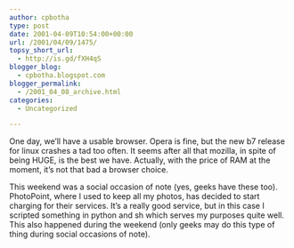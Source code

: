 ```yaml
---
author: cpbotha
type: post
date: 2001-04-09T10:54:00+00:00
url: /2001/04/09/1475/
topsy_short_url:
  - http://is.gd/fXH4qS
blogger_blog:
  - cpbotha.blogspot.com
blogger_permalink:
  - /2001_04_08_archive.html
categories:
  - Uncategorized

---
```

One day, we’ll have a usable browser. Opera is fine, but the new b7 release for linux crashes a tad too often. It seems after all that mozilla, in spite of being HUGE, is the best we have. Actually, with the price of RAM at the moment, it’s not that bad a browser choice.

This weekend was a social occasion of note (yes, geeks have these too). PhotoPoint, where I used to keep all my photos, has decided to start charging for their services. It’s a really good service, but in this case I scripted something in python and sh which serves my purposes quite well. This also happened during the weekend (only geeks may do this type of thing during social occasions of note).
